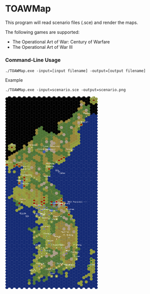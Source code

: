 # TOAWMap

This program will read scenario files (.sce) and render the maps.

The following games are supported:

* The Operational Art of War: Century of Warfare
* The Operational Art of War III


### Command-Line Usage

```
./TOAWMap.exe -input=[input filename] -output=[output filename]
```

Example
```
./TOAWMap.exe -input=scenario.sce -output=scenario.png
```

<div style="display:inline-block;">
<img src="https://raw.githubusercontent.com/samuelyuan/TOAWMap/master/screenshots/korea50.png" alt="korea50" width="300" height="618" />
</div>
